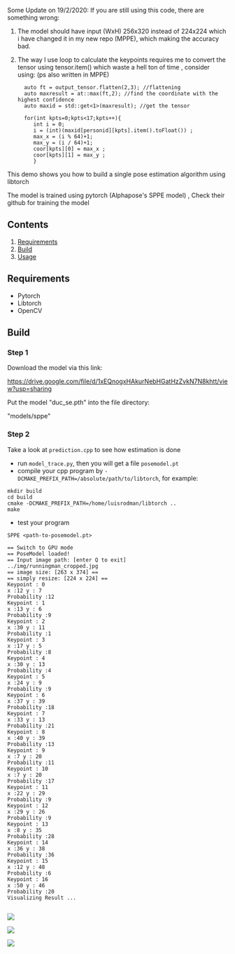 Some Update on 19/2/2020:
If you are still using this code, there are something wrong:
1. The model should have input (WxH) 256x320 instead of 224x224 which i have changed it in my new repo (MPPE), which making the accuracy bad.
2. The way I use loop to calculate the keypoints requires me to convert the tensor using tensor.item() which waste a hell ton of time , consider using: (ps also written in MPPE)

         auto ft = output_tensor.flatten(2,3); //flattening
         auto maxresult = at::max(ft,2); //find the coordinate with the highest confidence
         auto maxid = std::get<1>(maxresult); //get the tensor                                           
                
         for(int kpts=0;kpts<17;kpts++){
            int i = 0;
            i = (int)(maxid[personid][kpts].item().toFloat()) ;
            max_x = (i % 64)+1;
            max_y = (i / 64)+1;
            coor[kpts][0] = max_x ;
            coor[kpts][1] = max_y ;
            }                                            
            
This demo shows you how to build a single pose estimation algorithm using libtorch

The model is trained using pytorch (Alphapose's SPPE model) , Check their github for training the model

## Contents

1. [Requirements](#requirements)
2. [Build](#build)
3. [Usage](#usage)


## Requirements

- Pytorch 
- Libtorch
- OpenCV

## Build

### Step 1

Download the model via this link:

https://drive.google.com/file/d/1xEQnogxHAkurNebHGatHzZvkN7N8khtt/view?usp=sharing

Put the model "duc_se.pth" into the file directory: 

"models/sppe"


### Step 2

Take a look at ``prediction.cpp`` to see how estimation is done

- run ``model_trace.py``,   then you will get a file ``posemodel.pt``
- compile your cpp program by ``-DCMAKE_PREFIX_PATH=/absolute/path/to/libtorch``, for example:

```
mkdir build
cd build
cmake -DCMAKE_PREFIX_PATH=/home/luisrodman/libtorch ..
make
```

- test your program

``SPPE <path-to-posemodel.pt>``

```
== Switch to GPU mode
== PoseModel loaded!
== Input image path: [enter Q to exit]
../img/runningman_cropped.jpg
== image size: [263 x 374] ==
== simply resize: [224 x 224] ==
Keypoint : 0
x :12 y : 7
Probability :12
Keypoint : 1
x :13 y : 6
Probability :9
Keypoint : 2
x :30 y : 11
Probability :1
Keypoint : 3
x :17 y : 5
Probability :8
Keypoint : 4
x :30 y : 13
Probability :4
Keypoint : 5
x :24 y : 9
Probability :9
Keypoint : 6
x :37 y : 39
Probability :18
Keypoint : 7
x :33 y : 13
Probability :21
Keypoint : 8
x :40 y : 39
Probability :13
Keypoint : 9
x :7 y : 20
Probability :11
Keypoint : 10
x :7 y : 20
Probability :17
Keypoint : 11
x :22 y : 29
Probability :9
Keypoint : 12
x :29 y : 26
Probability :9
Keypoint : 13
x :8 y : 35
Probability :28
Keypoint : 14
x :36 y : 38
Probability :36
Keypoint : 15
x :12 y : 48
Probability :6
Keypoint : 16
x :50 y : 46
Probability :20
Visualizing Result ...


```
![](./img/runningman_cropped.jpg)

![](./img/result.jpg)

![](./img/final.jpg)


